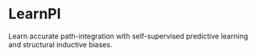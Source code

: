 # LearnPI
Learn accurate path-integration with self-supervised predictive learning and structural inductive biases.

